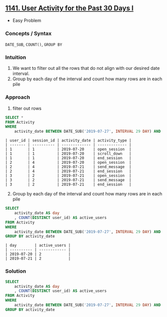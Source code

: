 ## [1141. User Activity for the Past 30 Days I](https://leetcode.com/problems/user-activity-for-the-past-30-days-i/description/?envType=study-plan-v2&envId=top-sql-50)
* Easy Problem

### Concepts / Syntax
`DATE_SUB`, `COUNT()`, `GROUP BY`

### Intuition
1. We want to filter out all the rows that do not align with our desired date interval.
2. Group by each day of the interval and count how many rows are in each pile

### Approach
1. filter out rows 
```sql
SELECT *
FROM Activity
WHERE
    activity_date BETWEEN DATE_SUB('2019-07-27', INTERVAL 29 DAY) AND '2019-07-27'
```
```
| user_id | session_id | activity_date | activity_type |
| ------- | ---------- | ------------- | ------------- |
| 1       | 1          | 2019-07-20    | open_session  |
| 1       | 1          | 2019-07-20    | scroll_down   |
| 1       | 1          | 2019-07-20    | end_session   |
| 2       | 4          | 2019-07-20    | open_session  |
| 2       | 4          | 2019-07-21    | send_message  |
| 2       | 4          | 2019-07-21    | end_session   |
| 3       | 2          | 2019-07-21    | open_session  |
| 3       | 2          | 2019-07-21    | send_message  |
| 3       | 2          | 2019-07-21    | end_session   |
```

2. Group by each day of the interval and count how many rows are in each pile
```sql
SELECT 
    activity_date AS day
    , COUNT(DISTINCT user_id) AS active_users
FROM Activity
WHERE
    activity_date BETWEEN DATE_SUB('2019-07-27', INTERVAL 29 DAY) AND '2019-07-27'
GROUP BY activity_date
```
```
| day        | active_users |
| ---------- | ------------ |
| 2019-07-20 | 2            |
| 2019-07-21 | 2            |
```


### Solution
```sql
SELECT 
    activity_date AS day
    , COUNT(DISTINCT user_id) AS active_users
FROM Activity
WHERE
    activity_date BETWEEN DATE_SUB('2019-07-27', INTERVAL 29 DAY) AND '2019-07-27'
GROUP BY activity_date
```
